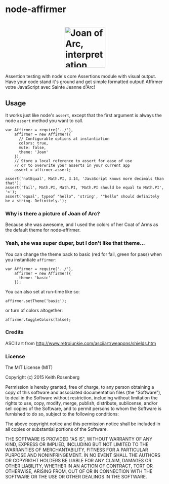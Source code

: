 # node-affirmer
# <img width="128" src="http://upload.wikimedia.org/wikipedia/commons/3/39/Joan_of_arc_miniature_graded.jpg" alt="Joan of Arc, interpretation, Wikipedia" style="display: block; margin: 0 auto !important;">

Assertion testing with node's core Assertions module with visual output. Have your code stand it's ground and get simple formatted output! Affirmer votre JavaScript avec Sainte Jeanne d'Arc!

## Usage
It works just like node's `assert`, except that the first argument is always the node `assert` method you want to call.
```
var Affirmer = require('../'),
    affirmer = new Affirmer({
      // Configurable options at instantiation
      colors: true,
      mute: false,
      theme: 'Joan'
    }),
    // Store a local reference to assert for ease of use
    // or to overwrite your asserts in your current app
    assert = affirmer.assert;

assert('notEqual', Math.PI, 3.14, 'JavaScript knows more decimals than that');
assert('fail', Math.PI, Math.PI, 'Math.PI should be equal to Math.PI', '>');
assert('equal', typeof "hello", 'string', '"hello" should definitely be a string. Definitely.');
```

### Why is there a picture of Joan of Arc?
Because she was awesome, and I used the colors of her Coat of Arms as the default theme for node-affirmer.

### Yeah, she was super duper, but I don't like that theme...
You can change the theme back to basic (red for fail, green for pass) when you instantiate `affirmer`:
```
var Affirmer = require('../'),
    affirmer = new Affirmer({
      theme: 'basic'
    });
```
You can also set at run-time like so:
```
affirmer.setTheme('basic');
```
or turn of colors altogether:
```
affirmer.toggleColors(false);
```

### Credits
ASCII art from http://www.retrojunkie.com/asciiart/weapons/shields.htm

### License
The MIT License (MIT)

Copyright (c) 2015 Keith Rosenberg

Permission is hereby granted, free of charge, to any person obtaining a copy
of this software and associated documentation files (the "Software"), to deal
in the Software without restriction, including without limitation the rights
to use, copy, modify, merge, publish, distribute, sublicense, and/or sell
copies of the Software, and to permit persons to whom the Software is
furnished to do so, subject to the following conditions:

The above copyright notice and this permission notice shall be included in
all copies or substantial portions of the Software.

THE SOFTWARE IS PROVIDED "AS IS", WITHOUT WARRANTY OF ANY KIND, EXPRESS OR
IMPLIED, INCLUDING BUT NOT LIMITED TO THE WARRANTIES OF MERCHANTABILITY,
FITNESS FOR A PARTICULAR PURPOSE AND NONINFRINGEMENT. IN NO EVENT SHALL THE
AUTHORS OR COPYRIGHT HOLDERS BE LIABLE FOR ANY CLAIM, DAMAGES OR OTHER
LIABILITY, WHETHER IN AN ACTION OF CONTRACT, TORT OR OTHERWISE, ARISING FROM,
OUT OF OR IN CONNECTION WITH THE SOFTWARE OR THE USE OR OTHER DEALINGS IN
THE SOFTWARE.
